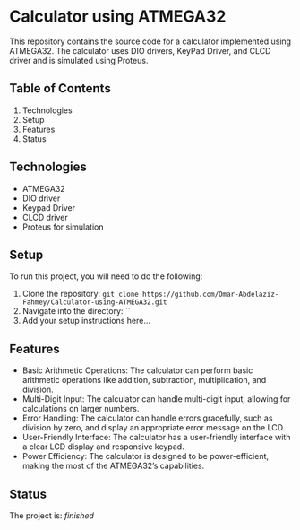 # Calculator using ATMEGA32

This repository contains the source code for a calculator implemented using ATMEGA32. The calculator uses DIO drivers, KeyPad Driver, and CLCD driver and is simulated using Proteus.

## Table of Contents
1. Technologies
2. Setup
3. Features
4. Status

## Technologies
- ATMEGA32
- DIO driver
- Keypad Driver
- CLCD driver
- Proteus for simulation

## Setup
To run this project, you will need to do the following:

1. Clone the repository: `git clone https://github.com/Omar-Abdelaziz-Fahmey/Calculator-using-ATMEGA32.git`
2. Navigate into the directory: ``
3. Add your setup instructions here...

## Features
- Basic Arithmetic Operations: The calculator can perform basic arithmetic operations like addition, subtraction, multiplication, and division.
- Multi-Digit Input: The calculator can handle multi-digit input, allowing for calculations on larger numbers.
- Error Handling: The calculator can handle errors gracefully, such as division by zero, and display an appropriate error message on the LCD.
- User-Friendly Interface: The calculator has a user-friendly interface with a clear LCD display and responsive keypad.
- Power Efficiency: The calculator is designed to be power-efficient, making the most of the ATMEGA32’s capabilities.

## Status
The project is:  _finished_ 

